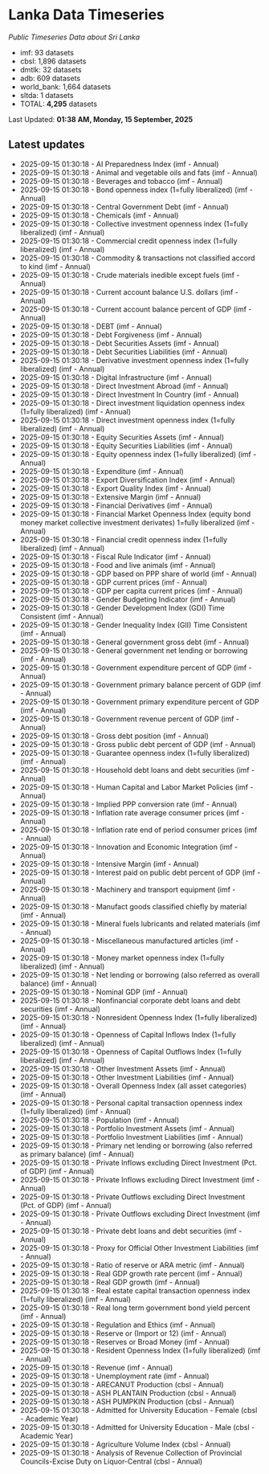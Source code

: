 # Lanka Data Timeseries
*Public Timeseries Data about Sri Lanka*

* imf: 93 datasets
* cbsl: 1,896 datasets
* dmtlk: 32 datasets
* adb: 609 datasets
* world_bank: 1,664 datasets
* sltda: 1 datasets
* TOTAL: **4,295** datasets

Last Updated: **01:38 AM, Monday, 15 September, 2025**

## Latest updates

* 2025-09-15 01:30:18 - AI Preparedness Index (imf - Annual)
* 2025-09-15 01:30:18 - Animal and vegetable oils and fats (imf - Annual)
* 2025-09-15 01:30:18 - Beverages and tobacco (imf - Annual)
* 2025-09-15 01:30:18 - Bond openness index (1=fully liberalized) (imf - Annual)
* 2025-09-15 01:30:18 - Central Government Debt (imf - Annual)
* 2025-09-15 01:30:18 - Chemicals (imf - Annual)
* 2025-09-15 01:30:18 - Collective investment openness index (1=fully liberalized) (imf - Annual)
* 2025-09-15 01:30:18 - Commercial credit openness index (1=fully liberalized) (imf - Annual)
* 2025-09-15 01:30:18 - Commodity & transactions not classified accord to kind (imf - Annual)
* 2025-09-15 01:30:18 - Crude materials inedible except fuels (imf - Annual)
* 2025-09-15 01:30:18 - Current account balance U.S. dollars (imf - Annual)
* 2025-09-15 01:30:18 - Current account balance percent of GDP (imf - Annual)
* 2025-09-15 01:30:18 - DEBT (imf - Annual)
* 2025-09-15 01:30:18 - Debt Forgiveness (imf - Annual)
* 2025-09-15 01:30:18 - Debt Securities Assets (imf - Annual)
* 2025-09-15 01:30:18 - Debt Securities Liabilities (imf - Annual)
* 2025-09-15 01:30:18 - Derivative investment openness index (1=fully liberalized) (imf - Annual)
* 2025-09-15 01:30:18 - Digital Infrastructure (imf - Annual)
* 2025-09-15 01:30:18 - Direct Investment Abroad (imf - Annual)
* 2025-09-15 01:30:18 - Direct Investment In Country (imf - Annual)
* 2025-09-15 01:30:18 - Direct investment liquidation openness index (1=fully liberalized) (imf - Annual)
* 2025-09-15 01:30:18 - Direct investment openness index (1=fully liberalized) (imf - Annual)
* 2025-09-15 01:30:18 - Equity Securities Assets (imf - Annual)
* 2025-09-15 01:30:18 - Equity Securities Liabilities (imf - Annual)
* 2025-09-15 01:30:18 - Equity openness index (1=fully liberalized) (imf - Annual)
* 2025-09-15 01:30:18 - Expenditure (imf - Annual)
* 2025-09-15 01:30:18 - Export Diversification Index (imf - Annual)
* 2025-09-15 01:30:18 - Export Quality Index (imf - Annual)
* 2025-09-15 01:30:18 - Extensive Margin (imf - Annual)
* 2025-09-15 01:30:18 - Financial Derivatives (imf - Annual)
* 2025-09-15 01:30:18 - Financial Market Openness Index (equity bond money market collective investment derivates) 1=fully liberalized (imf - Annual)
* 2025-09-15 01:30:18 - Financial credit openness index (1=fully liberalized) (imf - Annual)
* 2025-09-15 01:30:18 - Fiscal Rule Indicator (imf - Annual)
* 2025-09-15 01:30:18 - Food and live animals (imf - Annual)
* 2025-09-15 01:30:18 - GDP based on PPP share of world (imf - Annual)
* 2025-09-15 01:30:18 - GDP current prices (imf - Annual)
* 2025-09-15 01:30:18 - GDP per capita current prices (imf - Annual)
* 2025-09-15 01:30:18 - Gender Budgeting Indicator (imf - Annual)
* 2025-09-15 01:30:18 - Gender Development Index (GDI) Time Consistent (imf - Annual)
* 2025-09-15 01:30:18 - Gender Inequality Index (GII) Time Consistent (imf - Annual)
* 2025-09-15 01:30:18 - General government gross debt (imf - Annual)
* 2025-09-15 01:30:18 - General government net lending or borrowing (imf - Annual)
* 2025-09-15 01:30:18 - Government expenditure percent of GDP (imf - Annual)
* 2025-09-15 01:30:18 - Government primary balance percent of GDP (imf - Annual)
* 2025-09-15 01:30:18 - Government primary expenditure percent of GDP (imf - Annual)
* 2025-09-15 01:30:18 - Government revenue percent of GDP (imf - Annual)
* 2025-09-15 01:30:18 - Gross debt position (imf - Annual)
* 2025-09-15 01:30:18 - Gross public debt percent of GDP (imf - Annual)
* 2025-09-15 01:30:18 - Guarantee openness index (1=fully liberalized) (imf - Annual)
* 2025-09-15 01:30:18 - Household debt loans and debt securities (imf - Annual)
* 2025-09-15 01:30:18 - Human Capital and Labor Market Policies (imf - Annual)
* 2025-09-15 01:30:18 - Implied PPP conversion rate (imf - Annual)
* 2025-09-15 01:30:18 - Inflation rate average consumer prices (imf - Annual)
* 2025-09-15 01:30:18 - Inflation rate end of period consumer prices (imf - Annual)
* 2025-09-15 01:30:18 - Innovation and Economic Integration (imf - Annual)
* 2025-09-15 01:30:18 - Intensive Margin (imf - Annual)
* 2025-09-15 01:30:18 - Interest paid on public debt percent of GDP (imf - Annual)
* 2025-09-15 01:30:18 - Machinery and transport equipment (imf - Annual)
* 2025-09-15 01:30:18 - Manufact goods classified chiefly by material (imf - Annual)
* 2025-09-15 01:30:18 - Mineral fuels lubricants and related materials (imf - Annual)
* 2025-09-15 01:30:18 - Miscellaneous manufactured articles (imf - Annual)
* 2025-09-15 01:30:18 - Money market openness index (1=fully liberalized) (imf - Annual)
* 2025-09-15 01:30:18 - Net lending or borrowing (also referred as overall balance) (imf - Annual)
* 2025-09-15 01:30:18 - Nominal GDP (imf - Annual)
* 2025-09-15 01:30:18 - Nonfinancial corporate debt loans and debt securities (imf - Annual)
* 2025-09-15 01:30:18 - Nonresident Openness Index (1=fully liberalized) (imf - Annual)
* 2025-09-15 01:30:18 - Openness of Capital Inflows Index (1=fully liberalized) (imf - Annual)
* 2025-09-15 01:30:18 - Openness of Capital Outflows Index (1=fully liberalized) (imf - Annual)
* 2025-09-15 01:30:18 - Other Investment Assets (imf - Annual)
* 2025-09-15 01:30:18 - Other Investment Liabilities (imf - Annual)
* 2025-09-15 01:30:18 - Overall Openness Index (all asset categories) (imf - Annual)
* 2025-09-15 01:30:18 - Personal capital transaction openness index (1=fully liberalized) (imf - Annual)
* 2025-09-15 01:30:18 - Population (imf - Annual)
* 2025-09-15 01:30:18 - Portfolio Investment Assets (imf - Annual)
* 2025-09-15 01:30:18 - Portfolio Investment Liabilities (imf - Annual)
* 2025-09-15 01:30:18 - Primary net lending or borrowing (also referred as primary balance) (imf - Annual)
* 2025-09-15 01:30:18 - Private Inflows excluding Direct Investment (Pct. of GDP) (imf - Annual)
* 2025-09-15 01:30:18 - Private Inflows excluding Direct Investment (imf - Annual)
* 2025-09-15 01:30:18 - Private Outflows excluding Direct Investment (Pct. of GDP) (imf - Annual)
* 2025-09-15 01:30:18 - Private Outflows excluding Direct Investment (imf - Annual)
* 2025-09-15 01:30:18 - Private debt loans and debt securities (imf - Annual)
* 2025-09-15 01:30:18 - Proxy for Official Other Investment Liabilities (imf - Annual)
* 2025-09-15 01:30:18 - Ratio of reserve or ARA metric (imf - Annual)
* 2025-09-15 01:30:18 - Real GDP growth rate percent (imf - Annual)
* 2025-09-15 01:30:18 - Real GDP growth (imf - Annual)
* 2025-09-15 01:30:18 - Real estate capital transaction openness index (1=fully liberalized) (imf - Annual)
* 2025-09-15 01:30:18 - Real long term government bond yield percent (imf - Annual)
* 2025-09-15 01:30:18 - Regulation and Ethics (imf - Annual)
* 2025-09-15 01:30:18 - Reserve or (Import or 12) (imf - Annual)
* 2025-09-15 01:30:18 - Reserves or Broad Money (imf - Annual)
* 2025-09-15 01:30:18 - Resident Openness Index (1=fully liberalized) (imf - Annual)
* 2025-09-15 01:30:18 - Revenue (imf - Annual)
* 2025-09-15 01:30:18 - Unemployment rate (imf - Annual)
* 2025-09-15 01:30:18 - ARECANUT Production (cbsl - Annual)
* 2025-09-15 01:30:18 - ASH PLANTAIN Production (cbsl - Annual)
* 2025-09-15 01:30:18 - ASH PUMPKIN Production (cbsl - Annual)
* 2025-09-15 01:30:18 - Admitted for University Education - Female (cbsl - Academic Year)
* 2025-09-15 01:30:18 - Admitted for University Education - Male (cbsl - Academic Year)
* 2025-09-15 01:30:18 - Agriculture Volume Index (cbsl - Annual)
* 2025-09-15 01:30:18 - Analysis of Revenue Collection of Provincial Councils-Excise Duty on Liquor-Central (cbsl - Annual)
